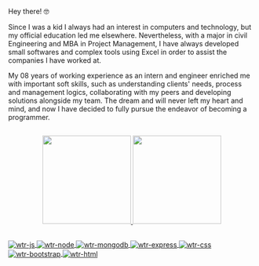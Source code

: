   Hey there! 🤓
<p>Since I was a kid I always had an interest in computers and technology, but my official education led me elsewhere. Nevertheless, with a major in civil Engineering and MBA in Project Management, I have always developed small softwares and complex tools using Excel in order to assist the companies I have worked at.</p>
<p>My 08 years of working experience as an intern and engineer enriched me with important soft skills, such as understanding clients' needs, process and management logics, collaborating with my peers and developing solutions alongside my team.
The dream and will never left my heart and mind, and now I have decided to fully pursue the endeavor of becoming a programmer.</p>

##


<!--
**WertherF/WertherF** is a ✨ _special_ ✨ repository because its `README.md` (this file) appears on your GitHub profile.

Here are some ideas to get you started:

- 🔭 I’m currently working on ...
- 🌱 I’m currently learning ...
- 👯 I’m looking to collaborate on ...
- 🤔 I’m looking for help with ...
- 💬 Ask me about ...
- 📫 How to reach me: ...
- 😄 Pronouns: ...
- ⚡ Fun fact: ...
-->


<div align="center">
  <a href="https://github.com/WertherF">
  <img height="180em" src="https://github-readme-stats.vercel.app/api?username=wertherf&show_icons=true&theme=github_dark&include_all_commits=true&count_private=true"/>
  <img height="180em" src="https://github-readme-stats.vercel.app/api/top-langs/?username=wertherf&layout=compact&langs_count=7&theme=github_dark"/>
</div>
  
  ##
  
   <img align="center" alt="wtr-js" src="https://img.shields.io/badge/JavaScript-F7DF1E?style=for-the-badge&logo=javascript&logoColor=black">
  <img align="center" alt="wtr-node" src="https://img.shields.io/badge/Node.js-43853D?style=for-the-badge&logo=node.js&logoColor=white">
  <img align="center" alt="wtr-mongodb" src="https://img.shields.io/badge/MongoDB-4EA94B?style=for-the-badge&logo=mongodb&logoColor=white">
  <img align="center" alt="wtr-express" src="https://img.shields.io/badge/Express.js-404D59?style=for-the-badge">  
  <img align="center" alt="wtr-css" src="https://img.shields.io/badge/CSS3-1572B6?style=for-the-badge&logo=css3&logoColor=white">
  <img align="center" alt="wtr-bootstrap" src="https://img.shields.io/badge/Bootstrap-563D7C?style=for-the-badge&logo=bootstrap&logoColor=white">
  <img align="center" alt="wtr-html" src="https://img.shields.io/badge/HTML5-E34F26?style=for-the-badge&logo=html5&logoColor=white">
  
  
  
